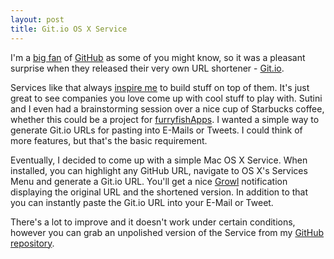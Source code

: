 ```yaml
---
layout: post
title: Git.io OS X Service
---
```


I'm a [big fan](http://twitter.com/#!/dlinsin/status/110584408817405953) of [GitHub](http://github.com) as 
some of you might know, so it was a pleasant surprise when they released their very own 
URL shortener - [Git.io](https://github.com/blog/985-git-io-github-url-shortener). 

Services like that always [inspire me](https://github.com/dlinsin/github-java-api) to build 
stuff on top of them. It's just great to see companies you love come up with cool stuff to play with. 
Sutini and I even had a brainstorming session over a nice cup of Starbucks coffee, whether 
this could be a project for [furryfishApps](http://furryfishApps.com). I wanted a simple way to 
generate Git.io URLs for pasting into E-Mails or Tweets. I could think of more features, 
but that's the basic requirement. 

Eventually, I decided to come up with a simple Mac OS X Service. When installed, you can highlight 
any GitHub URL, navigate to OS X's Services Menu and generate a Git.io URL. You'll get a nice 
[Growl](http://growl.info/) notification displaying the original URL and the shortened version. 
In addition to that you can instantly paste the Git.io URL into your E-Mail or Tweet. 

There's a lot to improve and it doesn't work under certain conditions, however you can grab 
an unpolished version of the Service from my [GitHub repository](https://github.com/dlinsin/Git.io-OS-X-Service).  

